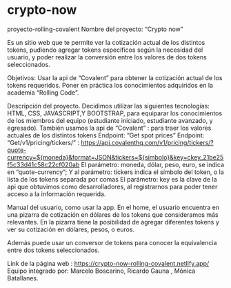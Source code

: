 # crypto-now
proyecto-rolling-covalent
Nombre del proyecto: “Crypto now”

Es un sitio web que te permite ver la cotización actual de los distintos tokens, pudiendo agregar tokens específicos según la necesidad del usuario, y poder realizar la conversión entre los valores de dos tokens seleccionados.

Objetivos:
Usar la api de “Covalent” para obtener la cotización actual de los tokens requeridos.
Poner en práctica los conocimientos adquiridos en la academia “Rolling Code”.

Descripción del proyecto.
Decidimos utilizar las siguientes tecnologías: HTML, CSS, JAVASCRIPT,Y BOOTSTRAP, para equiparar los conocimientos de los miembros del equipo (estudiante iniciado, estudiante avanzado, y egresado).
También usamos la api de “Covalent” : para traer los valores actuales de los distintos tokens
Endpoint: “Get spot prices”
Endpoint: “Get/v1/pricing/tickers/” : https://api.covalenthq.com/v1/pricing/tickers/?quote-currency=${moneda}&format=JSON&tickers=${simbolo}&key=ckey_21be25f5c33d41c58c22cf020ab
El parámetro: moneda, dólar, peso, euro, se indica en “quote-currency”;
Y al parámetro: tickers indica el símbolo del token, o la lista de los tokens separada por comas
El parámetro: key es la clave de la api  que obtuvimos como desarrolladores, al registrarnos para poder tener acceso a la información requerida.

Manual del usuario, como usar la app.
En el home, el usuario encuentra en una pizarra de cotización en dólares de los tokens que consideramos más relevantes.
En la pizarra tiene la posibilidad de agregar diferentes tokens y ver su cotización en dólares, pesos, o euros.
 
Además puede usar un conversor de tokens para conocer la equivalencia entre dos tokens seleccionados.

 

Link de la página web :  https://crypto-now-rolling-covalent.netlify.app/ 
Equipo integrado por: Marcelo Boscarino, Ricardo Gauna , Mónica Batallanes.
